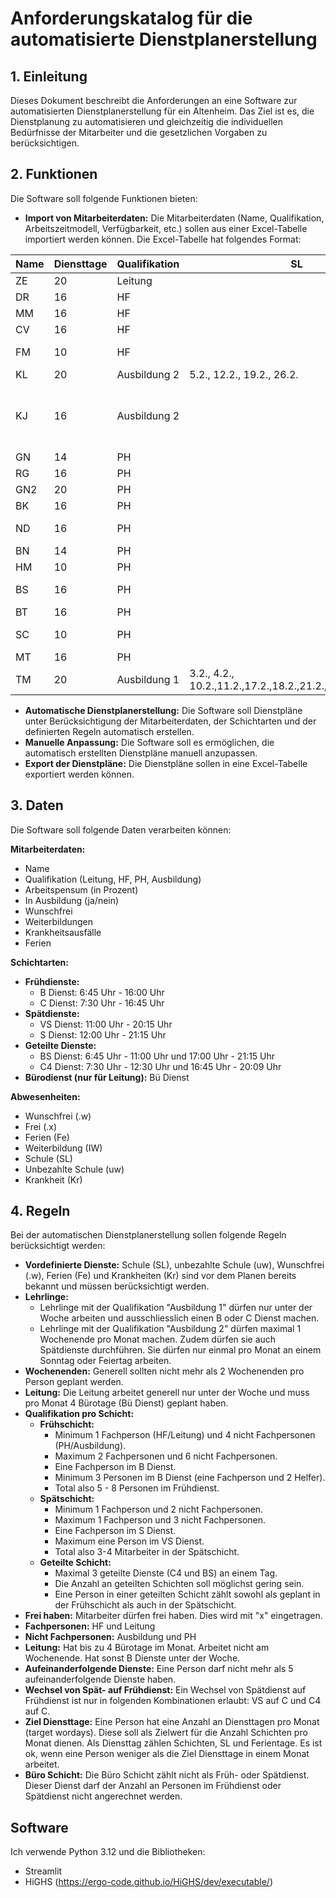 # Anforderungskatalog für die automatisierte Dienstplanerstellung

## 1. Einleitung

Dieses Dokument beschreibt die Anforderungen an eine Software zur automatisierten Dienstplanerstellung für ein Altenheim. Das Ziel ist es, die Dienstplanung zu automatisieren und gleichzeitig die individuellen Bedürfnisse der Mitarbeiter und die gesetzlichen Vorgaben zu berücksichtigen.

## 2. Funktionen

Die Software soll folgende Funktionen bieten:

*   **Import von Mitarbeiterdaten:** Die Mitarbeiterdaten (Name, Qualifikation, Arbeitszeitmodell, Verfügbarkeit, etc.) sollen aus einer Excel-Tabelle importiert werden können. Die Excel-Tabelle hat folgendes Format:

| Name | Diensttage | Qualifikation | SL | W | Fe | UW |
|---|---|---|---|---|---|---|
| ZE | 20 | Leitung |  | 21.2. |  |  |
| DR | 16 | HF |  |  |  |  |
| MM | 16 | HF |  |  |  |  |
| CV | 16 | HF |  | 24.2. |  |  |
| FM | 10 | HF |  | 7.2., 17.2., 8.2.,9.2.,15.2.,16.2. | 10.2.-14.2. |  |
| KL | 20 | Ausbildung 2 | 5.2., 12.2., 19.2., 26.2. |  |  |  |
| KJ | 16 | Ausbildung 2 |  |  |  | 7.2., 12.2, 14.2., 21.2., 28.2. |
| GN | 14 | PH |  | 24.2. | 8.2.-23.2. |  |
| RG | 16 | PH |  | 1.2.,2.2. |  |  |
| GN2 | 20 | PH |  |  |  |  |
| BK | 16 | PH |  | 21.2., 22.2. |  |  |
| ND | 16 | PH |  | 7.2.,13.2.,20.2., 27.2. |  |  |
| BN | 14 | PH |  | 7.2., 17.2. | 8.2. - 16.2. |  |
| HM | 10 | PH |  |  |  |  |
| BS | 16 | PH |  | 24.2. | 15.2. - 23.2. |  |
| BT | 16 | PH |  |  |  |  |
| SC | 10 | PH |  | 7.2., 14.2., 21.2., 28.2. |  |  |
| MT | 16 | PH |  |  |  |  |
| TM | 20 | Ausbildung 1 | 3.2., 4.2., 10.2.,11.2.,17.2.,18.2.,21.2.,24.2.25.2.,28.2. |  |  |  |

*   **Automatische Dienstplanerstellung:** Die Software soll Dienstpläne unter Berücksichtigung der Mitarbeiterdaten, der Schichtarten und der definierten Regeln automatisch erstellen.
*   **Manuelle Anpassung:** Die Software soll es ermöglichen, die automatisch erstellten Dienstpläne manuell anzupassen.
*   **Export der Dienstpläne:** Die Dienstpläne sollen in eine Excel-Tabelle exportiert werden können.

## 3. Daten

Die Software soll folgende Daten verarbeiten können:

**Mitarbeiterdaten:**

*   Name
*   Qualifikation (Leitung, HF, PH, Ausbildung)
*   Arbeitspensum (in Prozent)
*   In Ausbildung (ja/nein)
*   Wunschfrei
*   Weiterbildungen
*   Krankheitsausfälle
*   Ferien

**Schichtarten:**

*   **Frühdienste:**
    *   B Dienst: 6:45 Uhr - 16:00 Uhr
    *   C Dienst: 7:30 Uhr - 16:45 Uhr
*   **Spätdienste:**
    *   VS Dienst: 11:00 Uhr - 20:15 Uhr
    *   S Dienst: 12:00 Uhr - 21:15 Uhr
*   **Geteilte Dienste:**
    *   BS Dienst: 6:45 Uhr - 11:00 Uhr und 17:00 Uhr - 21:15 Uhr
    *   C4 Dienst: 7:30 Uhr - 12:30 Uhr und 16:45 Uhr - 20:09 Uhr
*   **Bürodienst (nur für Leitung):** Bü Dienst

**Abwesenheiten:**

*   Wunschfrei (.w)
*   Frei (.x)
*   Ferien (Fe)
*   Weiterbildung (IW)
*   Schule (SL)
*   Unbezahlte Schule (uw)
*   Krankheit (Kr)

## 4. Regeln

Bei der automatischen Dienstplanerstellung sollen folgende Regeln berücksichtigt werden:

*   **Vordefinierte Dienste:** Schule (SL), unbezahlte Schule (uw), Wunschfrei (.w), Ferien (Fe) und Krankheiten (Kr) sind vor dem Planen bereits bekannt und müssen berücksichtigt werden.
*   **Lehrlinge:**
    *   Lehrlinge mit der Qualifikation "Ausbildung 1" dürfen nur unter der Woche arbeiten und ausschliesslich einen B oder C Dienst machen.
    *   Lehrlinge mit der Qualifikation "Ausbildung 2" dürfen maximal 1 Wochenende pro Monat machen. Zudem dürfen sie auch Spätdienste durchführen. Sie dürfen nur einmal pro Monat an einem Sonntag oder Feiertag arbeiten.
*   **Wochenenden:** Generell sollten nicht mehr als 2 Wochenenden pro Person geplant werden.
*   **Leitung:** Die Leitung arbeitet generell nur unter der Woche und muss pro Monat 4 Bürotage (Bü Dienst) geplant haben.
*   **Qualifikation pro Schicht:**
    *   **Frühschicht:**
        *   Minimum 1 Fachperson (HF/Leitung) und 4 nicht Fachpersonen (PH/Ausbildung).
        *   Maximum 2 Fachpersonen und 6 nicht Fachpersonen.
        *   Eine Fachperson im B Dienst.
        *   Minimum 3 Personen im B Dienst (eine Fachperson und 2 Helfer).
        *   Total also 5 - 8 Personen im Frühdienst.
    *   **Spätschicht:**
        *   Minimum 1 Fachperson und 2 nicht Fachpersonen.
        *   Maximum 1 Fachperson und 3 nicht Fachpersonen.
        *   Eine Fachperson im S Dienst.
        *   Maximum eine Person im VS Dienst.
        *   Total also 3-4 Mitarbeiter in der Spätschicht.
    *   **Geteilte Schicht:**
        *   Maximal 3 geteilte Dienste (C4 und BS) an einem Tag.
        *   Die Anzahl an geteilten Schichten soll möglichst gering sein.
        *   Eine Person in einer geteilten Schicht zählt sowohl als geplant in der Frühschicht als auch in der Spätschicht.
*   **Frei haben:** Mitarbeiter dürfen frei haben. Dies wird mit "x" eingetragen.
*   **Fachpersonen:** HF und Leitung
*   **Nicht Fachpersonen:** Ausbildung und PH
*   **Leitung:** Hat bis zu 4 Bürotage im Monat. Arbeitet nicht am Wochenende. Hat sonst B Dienste unter der Woche.
*   **Aufeinanderfolgende Dienste:** Eine Person darf nicht mehr als 5 aufeinanderfolgende Dienste haben.
*   **Wechsel von Spät- auf Frühdienst:** Ein Wechsel von Spätdienst auf Frühdienst ist nur in folgenden Kombinationen erlaubt: VS auf C und C4 auf C.
*   **Ziel Diensttage:** Eine Person hat eine Anzahl an Diensttagen pro Monat (target wordays). Diese soll als Zielwert für die Anzahl Schichten pro Monat dienen. Als Diensttag zählen Schichten, SL und Ferientage. Es ist ok, wenn eine Person weniger als die Ziel Diensttage in einem Monat arbeitet.
*   **Büro Schicht:** Die Büro Schicht zählt nicht als Früh- oder Spätdienst. Dieser Dienst darf der Anzahl an Personen im Frühdienst oder Spätdienst nicht angerechnet werden.

## Software

Ich verwende Python 3.12 und die Bibliotheken:
* Streamlit
* HiGHS (https://ergo-code.github.io/HiGHS/dev/executable/)
